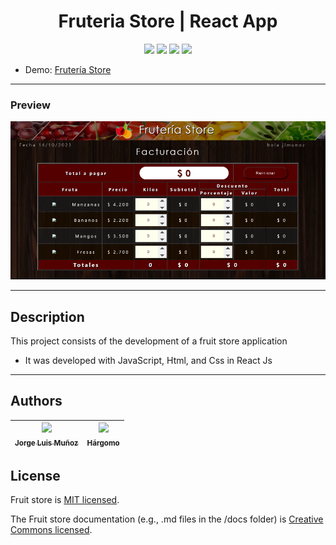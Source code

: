 <h1 align="center"> Fruteria Store | React App </h1>

<p align="center">
  <img src="https://img.shields.io/badge/JavaScript-f1e05a">
  <img src="https://img.shields.io/badge/Html-e34c26">
  <img src="https://img.shields.io/badge/Css-563d7c">
  <img src="https://img.shields.io/badge/status-close-ff3333">
</p>

* Demo: [Frutería Store](https://jorgelmunozp.github.io/react-fruteria-facturacion/)

***

### Preview
![Preview](/docs/preview.png)

***


## Description

This project consists of the development of a fruit store application

* It was developed with JavaScript, Html, and Css in React Js

***

## Authors

| [<img src="https://avatars.githubusercontent.com/u/101136356?s=400&v=4" width=115><br><sub>Jorge Luis Muñoz</sub>](https://github.com/jorgelmunozp) | [<img src="https://avatars.githubusercontent.com/u/109540980?v=4" width=115><br><sub>Hárgomo</sub>](https://github.com/hargomo) |
| :---: | :---: |

## License

Fruit store is [MIT licensed](/docs/LICENSE.txt).

The Fruit store documentation (e.g., .md files in the /docs folder) is [Creative Commons licensed](/docs/LICENSE-docs.txt).